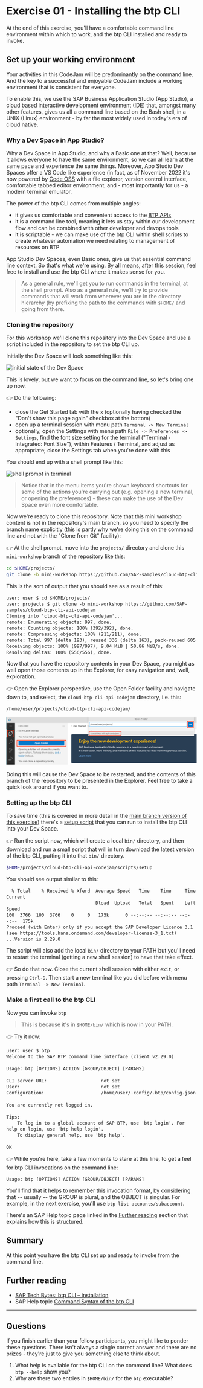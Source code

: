 # Exercise 01 - Installing the btp CLI

At the end of this exercise, you'll have a comfortable command line environment within which to work, and the btp CLI installed and ready to invoke.

## Set up your working environment

Your activities in this CodeJam will be predominantly on the command line. And the key to a successful and enjoyable CodeJam include a working environment that is consistent for everyone.

To enable this, we use the SAP Business Application Studio (App Studio), a cloud based interactive development environment (IDE) that, amongst many other features, gives us all a command line based on the Bash shell, in a UNIX (Linux) environment - by far the most widely used in today's era of cloud native.

### Why a Dev Space in App Studio?

Why a Dev Space in App Studio, and why a Basic one at that? Well, because it allows everyone to have the same environment, so we can all learn at the same pace and experience the same things. Moreover, App Studio Dev Spaces offer a VS Code like experience (in fact, as of November 2022 it's now powered by [Code OSS](https://github.com/microsoft/vscode) with a file explorer, version control interface, comfortable tabbed editor environment, and - most importantly for us - a modern terminal emulator.

The power of the btp CLI comes from multiple angles:

* it gives us comfortable and convenient access to the [BTP APIs](https://api.sap.com/package/SAPCloudPlatformCoreServices/rest)
* it is a command line tool, meaning it lets us stay within our development flow and can be combined with other developer and devops tools
* it is scriptable - we can make use of the btp CLI within shell scripts to create whatever automation we need relating to management of resources on BTP

App Studio Dev Spaces, even Basic ones, give us that essential command line context. So that's what we're using. By all means, after this session, feel free to install and use the btp CLI where it makes sense for you.

> As a general rule, we'll get you to run commands in the terminal, at the shell prompt. Also as a general rule, we'll try to provide commands that will work from wherever you are in the directory hierarchy (by prefixing the path to the commands with `$HOME/` and going from there.

### Cloning the repository 

For this workshop we'll clone this repository into the Dev Space and use a script included in the repository to set the btp CLI up.

Initially the Dev Space will look something like this:

![initial state of the Dev Space](assets/dev-space-initial.png)

This is lovely, but we want to focus on the command line, so let's bring one up now.

👉 Do the following:

* close the Get Started tab with the `x` (optionally having checked the "Don't show this page again" checkbox at the bottom)
* open up a terminal session with menu path `Terminal -> New Terminal`
* optionally, open the Settings with menu path `File -> Preferences -> Settings`, find the font size setting for the terminal ("Terminal › Integrated: Font Size"), within Features / Terminal, and adjust as appropriate; close the Settings tab when you're done with this

You should end up with a shell prompt like this:

![shell prompt in terminal](assets/maximize-panel-size.png)

> Notice that in the menu items you're shown keyboard shortcuts for some of the actions you're carrying out (e.g. opening a new terminal, or opening the preferences) - these can make the use of the Dev Space even more comfortable.

Now we're ready to clone this repository. Note that this mini workshop content is not in the repository's main branch, so you need to specify the branch name explicitly (this is partly why we're doing this on the command line and not with the "Clone from Git" facility):

👉 At the shell prompt, move into the `projects/` directory and clone this `mini-workshop` branch of the repository like this:

```bash
cd $HOME/projects/
git clone -b mini-workshop https://github.com/SAP-samples/cloud-btp-cli-api-codejam
```

This is the sort of output that you should see as a result of this:

```text
user: user $ cd $HOME/projects/
user: projects $ git clone -b mini-workshop https://github.com/SAP-samples/cloud-btp-cli-api-codejam
Cloning into 'cloud-btp-cli-api-codejam'...
remote: Enumerating objects: 997, done.
remote: Counting objects: 100% (392/392), done.
remote: Compressing objects: 100% (211/211), done.
remote: Total 997 (delta 193), reused 336 (delta 163), pack-reused 605
Receiving objects: 100% (997/997), 9.04 MiB | 50.86 MiB/s, done.
Resolving deltas: 100% (556/556), done.
```

Now that you have the repository contents in your Dev Space, you might as well open those contents up in the Explorer, for easy navigation and, well, exploration.

👉 Open the Explorer perspective, use the Open Folder facility and navigate down to, and select, the `cloud-btp-cli-api-codejam` directory, i.e. this:

```text
/home/user/projects/cloud-btp-cli-api-codejam/
```

![Opening the cloud-btp-cli-api-codejam directory](assets/explorer-open-folder.png)

Doing this will cause the Dev Space to be restarted, and the contents of this branch of the repository to be presented in the Explorer. Feel free to take a quick look around if you want to.

### Setting up the btp CLI

To save time (this is covered in more detail in the [main branch version of this exercise](https://github.com/SAP-samples/cloud-btp-cli-api-codejam/blob/main/exercises/01-installing/README.md)) there's a [setup script](../../scripts/setup) that you can run to install the btp CLI into your Dev Space. 

👉 Run the script now, which will create a local `bin/` directory, and then download and run a small script that will in turn download the latest version of the btp CLI, putting it into that `bin/` directory.

```bash
$HOME/projects/cloud-btp-cli-api-codejam/scripts/setup
```

You should see output similar to this:

```text
  % Total    % Received % Xferd  Average Speed   Time    Time     Time  Current
                                 Dload  Upload   Total   Spent    Left  Speed
100  3766  100  3766    0     0   175k      0 --:--:-- --:--:-- --:--:--  175k
Proceed (with Enter) only if you accept the SAP Developer Licence 3.1
(see https://tools.hana.ondemand.com/developer-license-3_1.txt) ...Version is 2.29.0
```

The script will also add the local `bin/` directory to your PATH but you'll need to restart the terminal (getting a new shell session) to have that take effect. 

👉 So do that now. Close the current shell session with either `exit`, or pressing `Ctrl-D`. Then start a new terminal like you did before with menu path `Terminal -> New Terminal`.

### Make a first call to the btp CLI

Now you can invoke `btp` 

> This is because it's in `$HOME/bin/` which is now in your PATH.

👉 Try it now:

```text
user: user $ btp
Welcome to the SAP BTP command line interface (client v2.29.0)

Usage: btp [OPTIONS] ACTION [GROUP/OBJECT] [PARAMS]

CLI server URL:                    not set
User:                              not set
Configuration:                     /home/user/.config/.btp/config.json

You are currently not logged in.

Tips:
    To log in to a global account of SAP BTP, use 'btp login'. For help on login, use 'btp help login'.
    To display general help, use 'btp help'.

OK
```

👉 While you're here, take a few moments to stare at this line, to get a feel for btp CLI invocations on the command line:

```text
Usage: btp [OPTIONS] ACTION [GROUP/OBJECT] [PARAMS]
```

You'll find that it helps to remember this invocation format, by considering that -- usually -- the GROUP is plural, and the OBJECT is singular. For example, in the next exercise, you'll use `btp list accounts/subaccount`.

There's an SAP Help topic page linked in the [Further reading](#further-reading) section that explains how this is structured.

## Summary

At this point you have the btp CLI set up and ready to invoke from the command line.

## Further reading

* [SAP Tech Bytes: btp CLI – installation](https://blogs.sap.com/2021/09/01/sap-tech-bytes-btp-cli-installation/)
* SAP Help topic [Command Syntax of the btp CLI](https://help.sap.com/products/BTP/65de2977205c403bbc107264b8eccf4b/69606f42743f46c29fa72c04e8c18674.html)

---

## Questions

If you finish earlier than your fellow participants, you might like to ponder these questions. There isn't always a single correct answer and there are no prizes - they're just to give you something else to think about.

1. What help is available for the btp CLI on the command line? What does `btp --help` show you?
1. Why are there two entries in `$HOME/bin/` for the `btp` executable?
